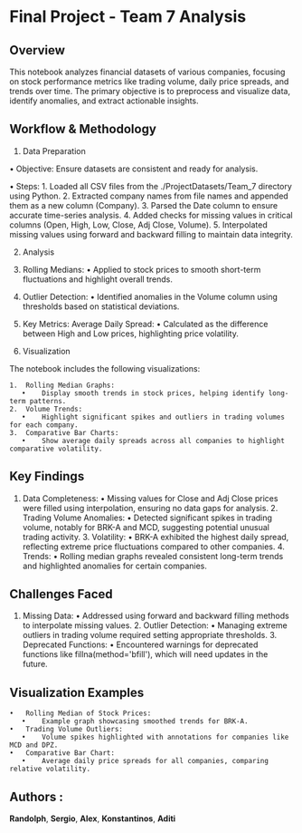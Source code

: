 # Final Project - Team 7 Analysis

## Overview

This notebook analyzes financial datasets of various companies, focusing on stock performance metrics like trading volume, daily price spreads, and trends over time. The primary objective is to preprocess and visualize data, identify anomalies, and extract actionable insights.

## Workflow & Methodology 
1. Data Preparation

•	Objective: Ensure datasets are consistent and ready for analysis.
   
•	Steps:
	1.	Loaded all CSV files from the ./ProjectDatasets/Team_7 directory using Python.
	2.	Extracted company names from file names and appended them as a new column (Company).
	3.	Parsed the Date column to ensure accurate time-series analysis.
	4.	Added checks for missing values in critical columns (Open, High, Low, Close, Adj Close, Volume).
	5.	Interpolated missing values using forward and backward filling to maintain data integrity.
    
2. Analysis

1. Rolling Medians:
	•	Applied to stock prices to smooth short-term fluctuations and highlight overall trends.
2. Outlier Detection:
	•	Identified anomalies in the Volume column using thresholds based on statistical deviations.
3. Key Metrics:
   Average Daily Spread:
	•	Calculated as the difference between High and Low prices, highlighting price volatility.

3.  Visualization

The notebook includes the following visualizations:

	1.	Rolling Median Graphs:
	   •	Display smooth trends in stock prices, helping identify long-term patterns.
	2.	Volume Trends:
	   •	Highlight significant spikes and outliers in trading volumes for each company.
	3.	Comparative Bar Charts:
	   •	Show average daily spreads across all companies to highlight comparative volatility.


## Key Findings

  1.	Data Completeness:
	   •	Missing values for Close and Adj Close prices were filled using interpolation, ensuring no data gaps for analysis.
	2.	Trading Volume Anomalies:
	   •	Detected significant spikes in trading volume, notably for BRK-A and MCD, suggesting potential unusual trading activity.
	3.	Volatility:
	   •	BRK-A exhibited the highest daily spread, reflecting extreme price fluctuations compared to other companies.
	4.	Trends:
	   •	Rolling median graphs revealed consistent long-term trends and highlighted anomalies for certain companies.

## Challenges Faced

  1.	Missing Data:
	   •	Addressed using forward and backward filling methods to interpolate missing values.
	2.	Outlier Detection:
	   •	Managing extreme outliers in trading volume required setting appropriate thresholds.
	3.	Deprecated Functions:
	   •	Encountered warnings for deprecated functions like fillna(method='bfill'), which will need updates in the future.

## Visualization Examples
	•	Rolling Median of Stock Prices:
	   •	Example graph showcasing smoothed trends for BRK-A.
	•	Trading Volume Outliers:
	   •	Volume spikes highlighted with annotations for companies like MCD and DPZ.
	•	Comparative Bar Chart:
	   •	Average daily price spreads for all companies, comparing relative volatility.

## Authors :

**Randolph**, **Sergio**, **Alex**, **Konstantinos**, **Aditi**
